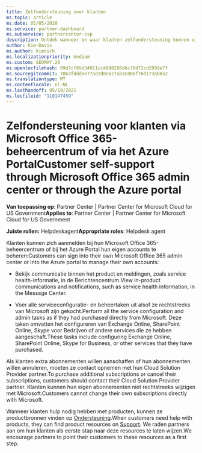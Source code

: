 ```yaml
---
title: Zelfondersteuning voor klanten
ms.topic: article
ms.date: 05/05/2020
ms.service: partner-dashboard
ms.subservice: partnercenter-csp
description: Ontdek wanneer en waar klanten zelfondersteuning kunnen uitvoeren om hun eigen accounts te beheren en wanneer ze contact moeten opnemen met hun Cloud Solution Provider partner.
author: Kim-Davis
ms.author: kimnich
ms.localizationpriority: medium
ms.custom: SEOMAY.20
ms.openlocfilehash: 89d7cf65d34911cc4098206dbc70d72cd2998e7f
ms.sourcegitcommit: 7063fdddee77ad2d8e627ab3c806f76d173ab652
ms.translationtype: MT
ms.contentlocale: nl-NL
ms.lasthandoff: 05/19/2021
ms.locfileid: "110147459"
---
```

# <a name="customer-self-support-through-microsoft-office-365-admin-center-or-through-the-azure-portal"></a><span data-ttu-id="52426-103">Zelfondersteuning voor klanten via Microsoft Office 365-beheercentrum of via het Azure Portal</span><span class="sxs-lookup"><span data-stu-id="52426-103">Customer self-support through Microsoft Office 365 admin center or through the Azure portal</span></span>

<span data-ttu-id="52426-104">**Van toepassing op**: Partner Center | Partner Center for Microsoft Cloud for US Government</span><span class="sxs-lookup"><span data-stu-id="52426-104">**Applies to**: Partner Center | Partner Center for Microsoft Cloud for US Government</span></span>

<span data-ttu-id="52426-105">**Juiste rollen:** Helpdeskagent</span><span class="sxs-lookup"><span data-stu-id="52426-105">**Appropriate roles**: Helpdesk agent</span></span>

<span data-ttu-id="52426-106">Klanten kunnen zich aanmelden bij hun Microsoft Office 365-beheercentrum of bij het Azure Portal hun eigen accounts te beheren:</span><span class="sxs-lookup"><span data-stu-id="52426-106">Customers can sign into their own Microsoft Office 365 admin center or into the Azure portal to manage their own accounts:</span></span>

- <span data-ttu-id="52426-107">Bekijk communicatie binnen het product en meldingen, zoals service health-informatie, in de Berichtencentrum.</span><span class="sxs-lookup"><span data-stu-id="52426-107">View in-product communications and notifications, such as service health information, in the Message Center.</span></span>

- <span data-ttu-id="52426-108">Voer alle serviceconfiguratie- en beheertaken uit alsof ze rechtstreeks van Microsoft zijn gekocht.</span><span class="sxs-lookup"><span data-stu-id="52426-108">Perform all the service configuration and admin tasks as if they had purchased directly from Microsoft.</span></span> <span data-ttu-id="52426-109">Deze taken omvatten het configureren van Exchange Online, SharePoint Online, Skype voor Bedrijven of andere services die ze hebben aangeschaft.</span><span class="sxs-lookup"><span data-stu-id="52426-109">These tasks include configuring Exchange Online, SharePoint Online, Skype for Business, or other services that they have purchased.</span></span>

<span data-ttu-id="52426-110">Als klanten extra abonnementen willen aanschaffen of hun abonnementen willen annuleren, moeten ze contact opnemen met hun Cloud Solution Provider partner.</span><span class="sxs-lookup"><span data-stu-id="52426-110">To purchase additional subscriptions or cancel their subscriptions, customers should contact their Cloud Solution Provider partner.</span></span> <span data-ttu-id="52426-111">Klanten kunnen hun eigen abonnementen niet rechtstreeks wijzigen met Microsoft.</span><span class="sxs-lookup"><span data-stu-id="52426-111">Customers cannot change their own subscriptions directly with Microsoft.</span></span>

<span data-ttu-id="52426-112">Wanneer klanten hulp nodig hebben met producten, kunnen ze productbronnen vinden op [Ondersteuning](https://partnercenter.microsoft.com/partner/support).</span><span class="sxs-lookup"><span data-stu-id="52426-112">When customers need help with products, they can find product resources on [Support](https://partnercenter.microsoft.com/partner/support).</span></span> <span data-ttu-id="52426-113">We raden partners aan om hun klanten als eerste stap naar deze resources te laten wijzen.</span><span class="sxs-lookup"><span data-stu-id="52426-113">We encourage partners to point their customers to these resources as a first step.</span></span>

 

 




